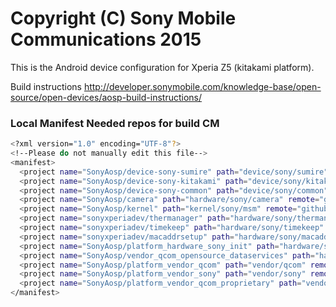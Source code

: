 Copyright (C) Sony Mobile Communications 2015
=============================================

This is the Android device configuration for Xperia Z5 (kitakami platform).

Build instructions
http://developer.sonymobile.com/knowledge-base/open-source/open-devices/aosp-build-instructions/

### Local Manifest Needed repos for build CM ###
```bash
<?xml version="1.0" encoding="UTF-8"?>
<!--Please do not manually edit this file-->
<manifest>
  <project name="SonyAosp/device-sony-sumire" path="device/sony/sumire" remote="github" revision="cm-13.0" />
  <project name="SonyAosp/device-sony-kitakami" path="device/sony/kitakami" remote="github" revision="cm-13.0" />
  <project name="SonyAosp/device-sony-common" path="device/sony/common" remote="github" revision="cm-13.0" />
  <project name="SonyAosp/camera" path="hardware/sony/camera" remote="github" revision="cm-13.0" />
  <project name="SonyAosp/kernel" path="kernel/sony/msm" remote="github" revision="mm-6.0" />
  <project name="sonyxperiadev/thermanager" path="hardware/sony/thermanager" remote="github" revision="master" />
  <project name="sonyxperiadev/timekeep" path="hardware/sony/timekeep" remote="github" revision="master" />
  <project name="sonyxperiadev/macaddrsetup" path="hardware/sony/macaddrsetup" remote="github" revision="master" />
  <project name="SonyAosp/platform_hardware_sony_init" path="hardware/sony/init" remote="github" revision="mm-6.0" />
  <project name="SonyAosp/vendor_qcom_opensource_dataservices" path="hardware/sony/opensource/dataservices" remote="github" revision="mm-6.0" />
  <project name="SonyAosp/platform_vendor_qcom" path="vendor/qcom" remote="github" revision="mm-6.0" />
  <project name="SonyAosp/platform_vendor_sony" path="vendor/sony" remote="github" revision="mm-6.0" />
  <project name="SonyAosp/platform_vendor_qcom_proprietary" path="vendor/qcom/proprietary" remote="github" revision="mm-6.0" />
</manifest>
```
